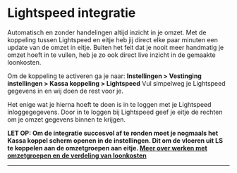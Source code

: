 # Lightspeed integratie
Automatisch en zonder handelingen altijd inzicht in je omzet. Met de koppeling tussen Lightspeed en eitje heb jij direct elke paar minuten een update van de omzet in eitje. Buiten het feit dat je nooit meer handmatig je omzet hoeft in te vullen, heb je zo ook direct live inzicht in de gemaakte loonkosten. 

Om de koppeling te activeren ga je naar: **Instellingen > Vestinging instellingen > Kassa koppeling > Lightspeed** Vul simpelweg je Lightspeed gegevens in en wij doen de rest voor je.

Het enige wat je hierna hoeft te doen is in te loggen met je Lightspeed inloggegegevens. Door in te loggen bij Lightspeed geef je eitje de rechten om je omzet gegevens binnen te krijgen.

**LET OP: Om de integratie succesvol af te ronden moet je nogmaals het Kassa koppel scherm openen in de instellingen. Dit om de vloeren uit LS te koppelen aan de omzetgroepen aan eitje. [Meer over werken met omzetgroepen en de verdeling van loonkosten](instellingen?id=verdeling-van-loonkosten)**




---